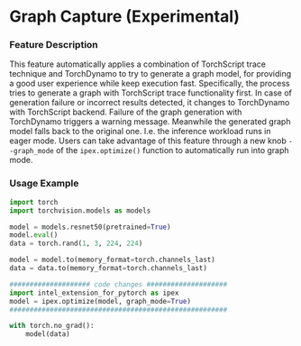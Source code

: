 Graph Capture (Experimental)
============================

### Feature Description

This feature automatically applies a combination of TorchScript trace technique and TorchDynamo to try to generate a graph model, for providing a good user experience while keep execution fast. Specifically, the process tries to generate a graph with TorchScript trace functionality first. In case of generation failure or incorrect results detected, it changes to TorchDynamo with TorchScript backend. Failure of the graph generation with TorchDynamo triggers a warning message. Meanwhile the generated graph model falls back to the original one. I.e. the inference workload runs in eager mode. Users can take advantage of this feature through a new knob `--graph_mode` of the `ipex.optimize()` function to automatically run into graph mode.

### Usage Example

```python
import torch
import torchvision.models as models

model = models.resnet50(pretrained=True)
model.eval()
data = torch.rand(1, 3, 224, 224)

model = model.to(memory_format=torch.channels_last)
data = data.to(memory_format=torch.channels_last)

#################### code changes ####################
import intel_extension_for_pytorch as ipex
model = ipex.optimize(model, graph_mode=True)
######################################################

with torch.no_grad():
    model(data)
```
